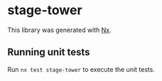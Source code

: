 # stage-tower

This library was generated with [Nx](https://nx.dev).

## Running unit tests

Run `nx test stage-tower` to execute the unit tests.

